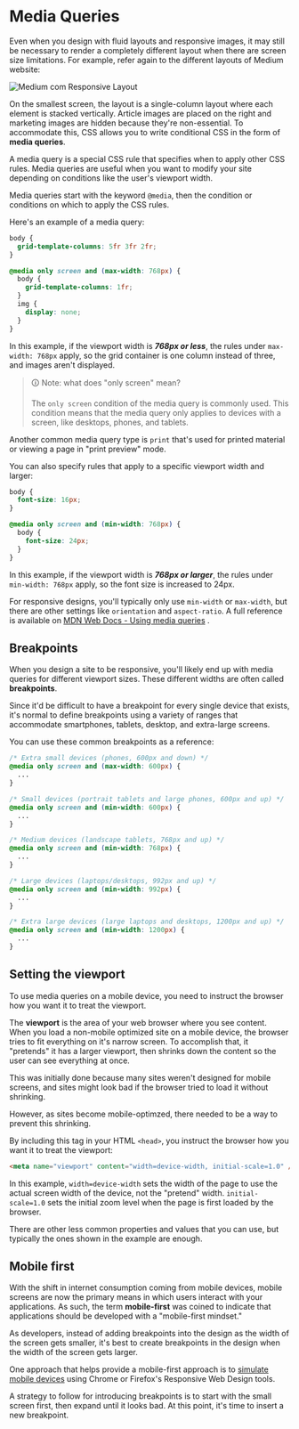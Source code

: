 # Media Queries

Even when you design with fluid layouts and responsive images, it may still be necessary to render a completely different layout when there are screen size limitations. For example, refer again to the different layouts of Medium website:

![Medium com Responsive Layout](https://user-images.githubusercontent.com/94882786/176827473-e7f0ada1-d510-42d3-a2d2-c1570eb6a858.png)

On the smallest screen, the layout is a single-column layout where each element is stacked vertically. Article images are placed on the right and marketing images are hidden because they're non-essential. To accommodate this, CSS allows you to write conditional CSS in the form of **media queries**.

A media query is a special CSS rule that specifies when to apply other CSS rules. Media queries are useful when you want to modify your site depending on conditions like the user's viewport width.

Media queries start with the keyword `@media`, then the condition or conditions on which to apply the CSS rules.

Here's an example of a media query:

```css
body {
  grid-template-columns: 5fr 3fr 2fr;
}

@media only screen and (max-width: 768px) {
  body {
    grid-template-columns: 1fr;
  }
  img {
    display: none;
  }
}
```

In this example, if the viewport width is **_768px or less_**, the rules under `max-width: 768px` apply, so the grid container is one column instead of three, and images aren't displayed.

>🛈 Note: what does "only screen" mean?
>
>The `only screen` condition of the media query is commonly used. This condition means that the media query only applies to devices with a screen, like desktops, phones, and tablets.

Another common media query type is `print` that's used for printed material or viewing a page in "print preview" mode.

You can also specify rules that apply to a specific viewport width and larger:

```css
body {
  font-size: 16px;
}

@media only screen and (min-width: 768px) {
  body {
    font-size: 24px;
  }
}
```

In this example, if the viewport width is **_768px or larger_**, the rules under `min-width: 768px` apply, so the font size is increased to 24px.

For responsive designs, you'll typically only use `min-width` or `max-width`, but there are other settings like `orientation` and `aspect-ratio`. A full reference is available on [MDN Web Docs - Using media queries](https://developer.mozilla.org/en-US/docs/Web/CSS/Media_Queries/Using_media_queries) .

## Breakpoints

When you design a site to be responsive, you'll likely end up with media queries for different viewport sizes. These different widths are often called **breakpoints**.

Since it'd be difficult to have a breakpoint for every single device that exists, it's normal to define breakpoints using a variety of ranges that accommodate smartphones, tablets, desktop, and extra-large screens.

You can use these common breakpoints as a reference:

```css
/* Extra small devices (phones, 600px and down) */
@media only screen and (max-width: 600px) {
  ...
}

/* Small devices (portrait tablets and large phones, 600px and up) */
@media only screen and (min-width: 600px) {
  ...
}

/* Medium devices (landscape tablets, 768px and up) */
@media only screen and (min-width: 768px) {
  ...
}

/* Large devices (laptops/desktops, 992px and up) */
@media only screen and (min-width: 992px) {
  ...
}

/* Extra large devices (large laptops and desktops, 1200px and up) */
@media only screen and (min-width: 1200px) {
  ...
}
```

## Setting the viewport

To use media queries on a mobile device, you need to instruct the browser how you want it to treat the viewport.

The **viewport** is the area of your web browser where you see content. When you load a non-mobile optimized site on a mobile device, the browser tries to fit everything on it's narrow screen. To accomplish that, it "pretends" it has a larger viewport, then shrinks down the content so the user can see everything at once.

This was initially done because many sites weren't designed for mobile screens, and sites might look bad if the browser tried to load it without shrinking.

However, as sites become mobile-optimzed, there needed to be a way to prevent this shrinking.

By including this tag in your HTML `<head>`, you instruct the browser how you want it to treat the viewport:

```html
<meta name="viewport" content="width=device-width, initial-scale=1.0" />
```

In this example, `width=device-width` sets the width of the page to use the actual screen width of the device, not the "pretend" width. `initial-scale=1.0` sets the initial zoom level when the page is first loaded by the browser.

There are other less common properties and values that you can use, but typically the ones shown in the example are enough.

## Mobile first

With the shift in internet consumption coming from mobile devices, mobile screens are now the primary means in which users interact with your applications. As such, the term **mobile-first** was coined to indicate that applications should be developed with a "mobile-first mindset."

As developers, instead of adding breakpoints into the design as the width of the screen gets smaller, it's best to create breakpoints in the design when the width of the screen gets larger.

One approach that helps provide a mobile-first approach is to [simulate mobile devices](https://developers.google.com/web/tools/chrome-devtools/device-mode/) using Chrome or Firefox's Responsive Web Design tools.

A strategy to follow for introducing breakpoints is to start with the small screen first, then expand until it looks bad. At this point, it's time to insert a new breakpoint.
